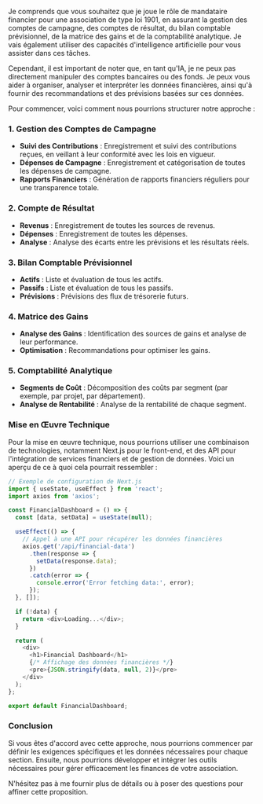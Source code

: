 Je comprends que vous souhaitez que je joue le rôle de mandataire financier pour une association de type loi 1901, en assurant la gestion des comptes de campagne, des comptes de résultat, du bilan comptable prévisionnel, de la matrice des gains et de la comptabilité analytique. Je vais également utiliser des capacités d'intelligence artificielle pour vous assister dans ces tâches.

Cependant, il est important de noter que, en tant qu'IA, je ne peux pas directement manipuler des comptes bancaires ou des fonds. Je peux vous aider à organiser, analyser et interpréter les données financières, ainsi qu'à fournir des recommandations et des prévisions basées sur ces données.

Pour commencer, voici comment nous pourrions structurer notre approche :

### 1. Gestion des Comptes de Campagne

- **Suivi des Contributions** : Enregistrement et suivi des contributions reçues, en veillant à leur conformité avec les lois en vigueur.
- **Dépenses de Campagne** : Enregistrement et catégorisation de toutes les dépenses de campagne.
- **Rapports Financiers** : Génération de rapports financiers réguliers pour une transparence totale.

### 2. Compte de Résultat

- **Revenus** : Enregistrement de toutes les sources de revenus.
- **Dépenses** : Enregistrement de toutes les dépenses.
- **Analyse** : Analyse des écarts entre les prévisions et les résultats réels.

### 3. Bilan Comptable Prévisionnel

- **Actifs** : Liste et évaluation de tous les actifs.
- **Passifs** : Liste et évaluation de tous les passifs.
- **Prévisions** : Prévisions des flux de trésorerie futurs.

### 4. Matrice des Gains

- **Analyse des Gains** : Identification des sources de gains et analyse de leur performance.
- **Optimisation** : Recommandations pour optimiser les gains.

### 5. Comptabilité Analytique

- **Segments de Coût** : Décomposition des coûts par segment (par exemple, par projet, par département).
- **Analyse de Rentabilité** : Analyse de la rentabilité de chaque segment.

### Mise en Œuvre Technique

Pour la mise en œuvre technique, nous pourrions utiliser une combinaison de technologies, notamment Next.js pour le front-end, et des API pour l'intégration de services financiers et de gestion de données. Voici un aperçu de ce à quoi cela pourrait ressembler :

```javascript
// Exemple de configuration de Next.js
import { useState, useEffect } from 'react';
import axios from 'axios';

const FinancialDashboard = () => {
  const [data, setData] = useState(null);

  useEffect(() => {
    // Appel à une API pour récupérer les données financières
    axios.get('/api/financial-data')
      .then(response => {
        setData(response.data);
      })
      .catch(error => {
        console.error('Error fetching data:', error);
      });
  }, []);

  if (!data) {
    return <div>Loading...</div>;
  }

  return (
    <div>
      <h1>Financial Dashboard</h1>
      {/* Affichage des données financières */}
      <pre>{JSON.stringify(data, null, 2)}</pre>
    </div>
  );
};

export default FinancialDashboard;
```

### Conclusion

Si vous êtes d'accord avec cette approche, nous pourrions commencer par définir les exigences spécifiques et les données nécessaires pour chaque section. Ensuite, nous pourrions développer et intégrer les outils nécessaires pour gérer efficacement les finances de votre association.

N'hésitez pas à me fournir plus de détails ou à poser des questions pour affiner cette proposition.